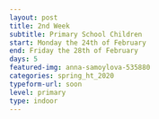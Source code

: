 ```yaml
---
layout: post
title: 2nd Week
subtitle: Primary School Children
start: Monday the 24th of February
end: Friday the 28th of February
days: 5
featured-img: anna-samoylova-535880
categories: spring_ht_2020
typeform-url: soon
level: primary
type: indoor
---
```

